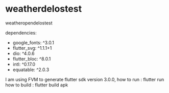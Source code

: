 # weatherdelostest

weatheropendelostest

dependencies:
  - google_fonts: ^3.0.1
  - flutter_svg: ^1.1.1+1
  - dio: ^4.0.6
  - flutter_bloc: ^8.0.1
  - intl: ^0.17.0
  - equatable: ^2.0.3

I am using FVM to generate flutter sdk version 3.0.0,
how to run : flutter run
how to build : flutter build apk

